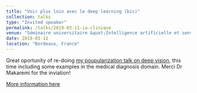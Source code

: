 ```yaml
---
title: "Voir plus loin avec le deep learning (bis)"
collection: talks
type: "Invited speaker"
permalink: /talks/2019-03-11-ia-clinique
venue: "Séminaire universitaire &quot;Intelligence artificielle et sens clinique&quot;, at Université de Bordeaux"
date: 2019-03-11
location: "Bordeaux, France"
---
```


Great oportunity of re-doing [my poupularization talk on deep vision](/talks/unithe-ou-cafe), this time including some examples in the medical diagnosis domain. Merci Dr Makaremi for the inviation!

[More information here](http://www.sfodf.org/evenement-sfodf/91eme-reunion-scientifique-de-la-sfodf-2/)
